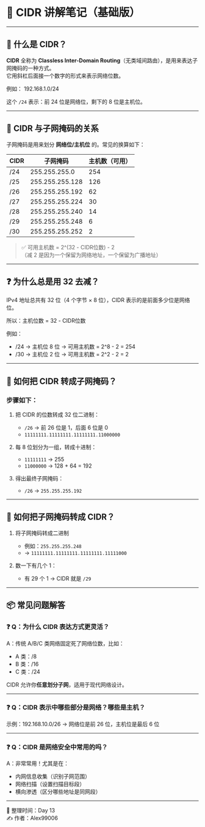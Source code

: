 # 📘 CIDR 讲解笔记（基础版）

---

## 🧠 什么是 CIDR？

**CIDR** 全称为 **Classless Inter-Domain Routing**（无类域间路由），是用来表达子网掩码的一种方式。  
它用斜杠后面接一个数字的形式来表示网络位数。

例如：  192.168.1.0/24

这个 `/24` 表示：前 24 位是网络位，剩下的 8 位是主机位。

---

## 🧮 CIDR 与子网掩码的关系

子网掩码是用来划分 **网络位/主机位** 的。常见的换算如下：

| CIDR | 子网掩码        | 主机数（可用） |
| ---- | --------------- | -------------- |
| /24  | 255.255.255.0   | 254            |
| /25  | 255.255.255.128 | 126            |
| /26  | 255.255.255.192 | 62             |
| /27  | 255.255.255.224 | 30             |
| /28  | 255.255.255.240 | 14             |
| /29  | 255.255.255.248 | 6              |
| /30  | 255.255.255.252 | 2              |

> ✅ 可用主机数 = 2^(32 - CIDR位数) - 2  
> （减 2 是因为一个保留为网络地址，一个保留为广播地址）

---

## ❓ 为什么总是用 32 去减？

IPv4 地址总共有 32 位（4 个字节 × 8 位），CIDR 表示的是前面多少位是网络位。

所以：主机位数 = 32 - CIDR位数

例如：  
- /24 → 主机位 8 位 → 可用主机数 = 2^8 - 2 = 254  
- /30 → 主机位 2 位 → 可用主机数 = 2^2 - 2 = 2

---

## 🔁 如何把 CIDR 转成子网掩码？

### 步骤如下：

1. 把 CIDR 的位数转成 32 位二进制：
   - `/26` → 前 26 位是 1，后面 6 位是 0  
   - `11111111.11111111.11111111.11000000`

2. 每 8 位划分为一组，转成十进制：
   - `11111111` → 255  
   - `11000000` → 128 + 64 = 192

3. 得出最终子网掩码：
   - `/26` → `255.255.255.192`

---

## 🔁 如何把子网掩码转成 CIDR？

1. 将子网掩码转成二进制
   - 例如：`255.255.255.248`  
   - → `11111111.11111111.11111111.11111000`

2. 数一下有几个 1：
   - 有 29 个 1 → CIDR 就是 `/29`

---

## 📦 常见问题解答

### ❓ Q：为什么 CIDR 表达方式更灵活？

A：传统 A/B/C 类网络固定死了网络位数，比如：
- A 类：/8
- B 类：/16
- C 类：/24

CIDR 允许你**任意划分子网**，适用于现代网络设计。

---

### ❓ Q：CIDR 表示中哪些部分是网络？哪些是主机？

示例：192.168.10.0/26 → 网络位是前 26 位，主机位是最后 6 位

---

### ❓ Q：CIDR 是网络安全中常用的吗？

A：非常常用！尤其是在：
- 内网信息收集（识别子网范围）
- 网络扫描（设置扫描目标段）
- 横向渗透（区分哪些地址是同网段）

---

📅 整理时间：Day 13  
✍️ 作者：Alex99006   
